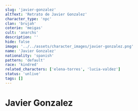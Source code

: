 ```yaml
---
slug: 'javier-gonzalez'
altText: 'Retrato de Javier Gonzalez'
character_type: 'npc'
clan: 'brujah'
coterie: 'meigas'
cult: 'anarchs'
description: ''
hide: false
image: '../../assets/character_images/javier-gonzalez.png'
name: 'Javier Gonzalez'
nationality: 'spanish'
pattern: 'default'
race: 'kindred'
related_characters: ['elena-torres', 'lucia-valdez']
status: 'unlive'
tags: []
---
```


# Javier Gonzalez
